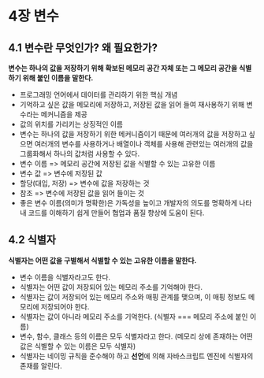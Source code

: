# 4장 변수

## 4.1 변수란 무엇인가? 왜 필요한가?

**변수는 하나의 값을 저장하기 위해 확보된 메모리 공간 자체 또는 그 메모리 공간을 식별하기 위해 붙인 이름을 말한다.**

- 프로그래밍 언어에서 데이터를 관리하기 위한 핵심 개념
- 기억하고 싶은 값을 메모리에 저장하고, 저장된 값을 읽어 들여 재사용하기 위해 변수라는 메커니즘을 제공
- 값의 위치를 가리키는 상징적인 이름
- 변수는 하나의 값을 저장하기 위한 메커니즘이기 때문에 여러개의 값을 저장하고 싶으면 여러개의 변수를 사용하거나 배열이나 객체를 사용해 관련있는 여러개의 값을 그룹화해서 하나의 값처럼 사용할 수 있다.
- 변수 이름 => 메모리 공간에 저장된 값을 식별할 수 있는 고유한 이름
- 변수 값 => 변수에 저장된 값
- 할당(대입, 저장) => 변수에 값을 저장하는 것
- 참조 => 변수에 저장된 값을 읽어 들이는 것
- 좋은 변수 이름(의미가 명확한)은 가독성을 높이고 개발자의 의도를 명확하게 나타내 코드를 이해하기 쉽게 만들어 협업과 품질 향상에 도움이 된다.

## 4.2 식별자

**식별자는 어떤 값을 구별해서 식별할 수 있는 고유한 이름을 말한다.**

- 변수 이름을 식별자라고도 한다.
- 식별자는 어떤 값이 저장되어 있는 메모리 주소를 기억해야 한다.
- 식별자는 값이 저장되어 있는 메모리 주소와 매핑 관계를 맺으며, 이 매핑 정보도 메모리에 저장되어야 한다.
- 식별자는 값이 아니라 메모리 주소를 기억한다. (식별자 === 메모리 주소에 붙인 이름)
- 변수, 함수, 클래스 등의 이름은 모두 식별자라고 한다. (메모리 상에 존재하는 어떤 값은 식별할 수 있는 이름은 모두 식별자)
- 식별자는 네이밍 규칙을 준수해야 하고 **선언**에 의해 자바스크립트 엔진에 식별자의 존재를 알린다.
